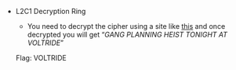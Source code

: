 - L2C1 Decryption Ring
    - You need to decrypt the cipher using a site like [this](https://www.dcode.fr/rot-13-cipher) and once decrypted you will get “*GANG PLANNING HEIST TONIGHT AT VOLTRIDE*”
    
    Flag: VOLTRIDE